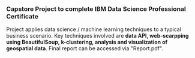### Capstore Project to complete IBM Data Science Professional Certificate

Project applies data science / machine learning techniques to a typical business scenario. Key techniques involved are **data API, web-scarpping using BeautifulSoup, k-clustering, analysis and visualization of geospatial data**. Final report can be accessed via "Report.pdf".


